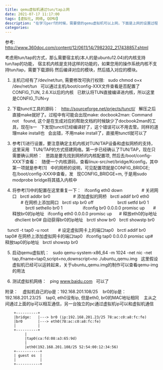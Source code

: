 ```yaml
---
title: qemu虚拟机通过tun/tap上网
date: 2021-07-17 11:17:00
tags: [虚拟化, 网络, QEMU]
description: "在学习perf的时候，需要使的qemu虚拟机可以上网，下面是上网的设置过程"
categories:
---
```


参考: http://www.360doc.com/content/12/0611/14/7982302_217438857.shtml

考虑用tun/tap的方式，那么需要宿主机(本人的是ubuntu12.04)的内核支持tun/tap的功能，
宿主机内核是支持这样的功能的，如果您用的操作系统内核不支持tun/tap，需要下载源码
然后编译对应的模块，然后插入对应的模块。

1) 主机已经有了/dev/net/tun, 需要修改可执行权限:
   sudo chmod o+x /dev/net/tun
   可以通过主机/boot/config-XXX文件查看是否配置了CONFIG_TUN, 2.6.X以后的内核
   已默认将TUN直接编译进内核，所以这里是CONFIG_TUN=y

2) 下载tunctl工具的源码：
   http://sourceforge.net/prjects/tunctl/
   解压之后直接make就好了。过程中有可能会出现make: docbook2man: Command not 
   found, 这个是在生成对应的帮助文档的时候缺少了docbook2man的工具，现在ls一
   下发现tunctl已经编译好了，这个错误可以不用去管。同样的道理make install也
   会出错，不用make install了，直接用tunctl就可以了

3) 参考[1]进行设置，要注意确定主机内核对TUN/TAP设备和虚拟网桥的支持，这里采用
   TUN/TAP的方式搭建网络。第一步已经确认了TUN/TAP，现在只需要确认网桥：
   思路是要先找到网桥的内核配置项, 然后去/boot/config-XXX下查看：
   随便一个内核源码，查看linux-src/net/bridge/Kconfig，其中第一项就是参考[1]
   中的网桥的说明，可见配置项就是CONFIG_BRIDGE; 在/boot/config-XXX中查看，发
   现CONFIG_BRIDGE=m, 于是用sudo modprobe bridge将其插入内核中

4) 将参考[1]中的配置在这里重复一下：
   ifconfig eth0 down                # 关闭网口
   brctl addbr br0                   # 添加虚拟的网桥
   brctl addif br0 eth0              # 在网桥上添加网口
   brctl stp br0 off                 
   brctl setfd br0 1                 
   brctl sethello br0 1              
   ifconfig br0 0.0.0.0 promisc up       # 释放br0的ip地址
   ifconfig eth0 0.0.0.0 promisc up      # 释放eth0的ip地址
   dhclient br0# 自动获得br0的ip地址
   brctl show br0
   brctl showstp br0

   tunctl -t tap0 -u root        # 设定虚拟网卡上的端口tap0
   brctl addif br0 tap0# 在网桥上添加虚拟网卡的端口tap0
   ifconfig tap0 0.0.0.0 promisc up# 释放tap0的ip地址
   brctl showstp br0

5) 启动qemu虚拟机：
   sudo qemu-system-x86_64 -m 1024 -net nic -net tap,ifname=tap0,script=no,downscript=no ./ubuntu_qemu.img
   这里假设虚拟机已经可以运转起来，关于ubuntu_qemu.img的制作可以查看qemu-img的用法

6) 测试虚拟机网络：
   ping www.baidu.com
   可以了

附录：
   虚拟机自己的ip是：192.168.201.108/25
   br0的ip是：       192.168.201.23/25
   tap0, eth0没有ip, 但是eth0, br0的MAC地址相同
   主从之间通过上面的ip可以相互通信，另一台独立的pc通过虚拟机ip可以和虚拟机通信
```
	+----------+     
	|bridge:   |---> br0 (ip:192.168.201.23/25 78:ac:c0:a8:fc:fe)
	|br0       |---> eth0(78:ac:c0:a8:fc:fe)
	|          |
	+----------+
	     |
	     |tap0(ca:fd:08:a3:65:9d)
	     |
	     |eth0(192.168.201.108/25 52:54:00:12:34:56)
	+-----------+
	| guest os  |
	|           |
	+-----------+
```
